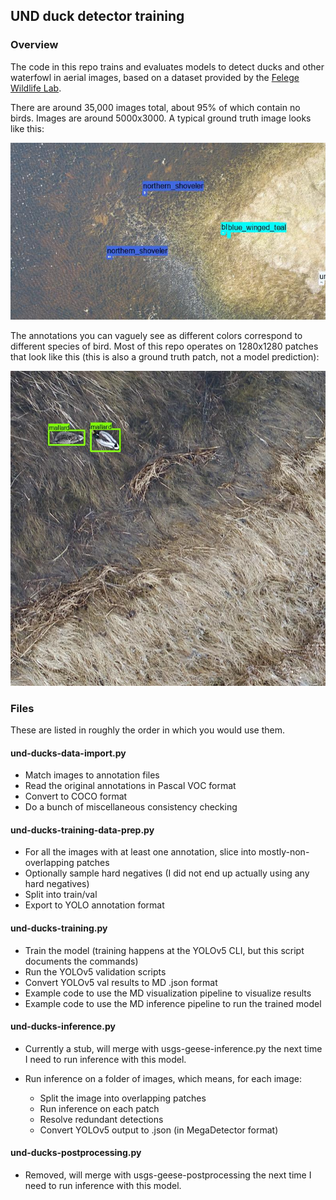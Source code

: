 ## UND duck detector training

### Overview

The code in this repo trains and evaluates models to detect ducks and other waterfowl in aerial images, based on a dataset provided by the [Felege Wildlife Lab](https://arts-sciences.und.edu/academics/biology/susan-felege/).

There are around 35,000 images total, about 95% of which contain no birds.  Images are around 5000x3000.  A typical ground truth image looks like this:

<img src="sample_image.jpg" width="800px;"><br/>

The annotations you can vaguely see as different colors correspond to different species of bird.  Most of this repo operates on 1280x1280 patches that look like this (this is also a ground truth patch, not a model prediction):

<img src="annotated_patch.jpg" width="800px;"><br/>

### Files

These are listed in roughly the order in which you would use them.

#### und-ducks-data-import.py

* Match images to annotation files
* Read the original annotations in Pascal VOC format
* Convert to COCO format
* Do a bunch of miscellaneous consistency checking

#### und-ducks-training-data-prep.py

* For all the images with at least one annotation, slice into mostly-non-overlapping patches
* Optionally sample hard negatives (I did not end up actually using any hard negatives)
* Split into train/val
* Export to YOLO annotation format

#### und-ducks-training.py

* Train the model (training happens at the YOLOv5 CLI, but this script documents the commands)
* Run the YOLOv5 validation scripts
* Convert YOLOv5 val results to MD .json format
* Example code to use the MD visualization pipeline to visualize results
* Example code to use the MD inference pipeline to run the trained model

#### und-ducks-inference.py

* Currently a stub, will merge with usgs-geese-inference.py the next time
  I need to run inference with this model.

* Run inference on a folder of images, which means, for each image:

    * Split the image into overlapping patches
    * Run inference on each patch
    * Resolve redundant detections
    * Convert YOLOv5 output to .json (in MegaDetector format)

#### und-ducks-postprocessing.py

* Removed, will merge with usgs-geese-postprocessing the next time
  I need to run inference with this model.

